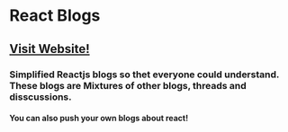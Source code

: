 # React Blogs

## [Visit Website!](https://rohtanshsehgal.github.io/ReactBlogs/)

### Simplified Reactjs blogs so thet everyone could understand. These blogs are Mixtures of other blogs, threads and disscussions.

#### You can also push your own blogs about react!
